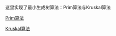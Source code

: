 这里实现了最小生成树算法：Prim算法与Kruskal算法

[Prim算法](https://blog.csdn.net/qq_38790716/article/details/86625274)

[Kruskal算法](https://blog.csdn.net/qq_38790716/article/details/86645076)